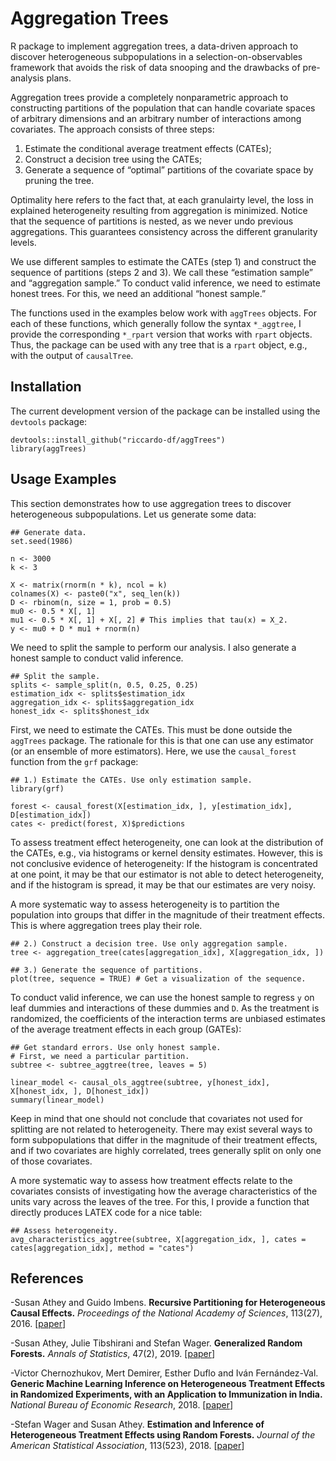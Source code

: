 # Aggregation Trees
R package to implement aggregation trees, a data-driven approach to discover heterogeneous subpopulations in a selection-on-observables framework that avoids the risk of data snooping and the drawbacks of pre-analysis plans.

Aggregation trees provide a completely nonparametric approach to constructing partitions of the population that can handle covariate spaces of arbitrary dimensions and an arbitrary number of interactions among covariates. The approach consists of three steps:

1. Estimate the conditional average treatment effects (CATEs);
2. Construct a decision tree using the CATEs;
3. Generate a sequence of “optimal” partitions of the covariate space by pruning the tree.

Optimality here refers to the fact that, at each granulairty level, the loss in explained heterogeneity resulting from aggregation is minimized. Notice that the sequence of partitions is nested, as we never undo previous aggregations. This guarantees consistency across the different granularity levels.

We use different samples to estimate the CATEs (step 1) and construct the sequence of partitions (steps 2 and 3). We call these “estimation sample” and “aggregation sample.” To conduct valid inference, we need to estimate honest trees. For this, we need an additional “honest sample.”

The functions used in the examples below work with `aggTrees` objects. For each of these functions, which generally follow the syntax `*_aggtree`, I provide the corresponding `*_rpart` version that works with `rpart` objects. Thus, the package can be used with any tree that is a `rpart` object, e.g., with the output of `causalTree`.
  
## Installation  
The current development version of the package can be installed using the `devtools` package:

```
devtools::install_github("riccardo-df/aggTrees")
library(aggTrees)
```

## Usage Examples
This section demonstrates how to use aggregation trees to discover heterogeneous subpopulations. Let us generate some data:

```
## Generate data.
set.seed(1986)

n <- 3000
k <- 3

X <- matrix(rnorm(n * k), ncol = k)
colnames(X) <- paste0("x", seq_len(k))
D <- rbinom(n, size = 1, prob = 0.5)
mu0 <- 0.5 * X[, 1]
mu1 <- 0.5 * X[, 1] + X[, 2] # This implies that tau(x) = X_2.
y <- mu0 + D * mu1 + rnorm(n)
```

We need to split the sample to perform our analysis. I also generate a honest sample to conduct valid inference.

```
## Split the sample.
splits <- sample_split(n, 0.5, 0.25, 0.25)
estimation_idx <- splits$estimation_idx
aggregation_idx <- splits$aggregation_idx
honest_idx <- splits$honest_idx
```

First, we need to estimate the CATEs. This must be done outside the `aggTrees` package. The rationale for this is that one can use any estimator (or an ensemble of more estimators). Here, we use the `causal_forest` function from the `grf` package:

```
## 1.) Estimate the CATEs. Use only estimation sample.
library(grf)

forest <- causal_forest(X[estimation_idx, ], y[estimation_idx], D[estimation_idx])
cates <- predict(forest, X)$predictions
```

To assess treatment effect heterogeneity, one can look at the distribution of the CATEs, e.g., via histograms or kernel density estimates. However, this is not conclusive evidence of heterogeneity: If the histogram is concentrated at one point, it may be that our estimator is not able to detect heterogeneity, and if the histogram is spread, it may be that our estimates are very noisy. 

A more systematic way to assess heterogeneity is to partition the population into groups that differ in the magnitude of their treatment effects. This is where aggregation trees play their role. 

```
## 2.) Construct a decision tree. Use only aggregation sample.
tree <- aggregation_tree(cates[aggregation_idx], X[aggregation_idx, ])

## 3.) Generate the sequence of partitions.
plot(tree, sequence = TRUE) # Get a visualization of the sequence.
```

To conduct valid inference, we can use the honest sample to regress `y` on leaf dummies and interactions of these dummies and `D`. As the treatment is randomized, the coefficients of the interaction terms are unbiased estimates of the average treatment effects in each group (GATEs):

```
## Get standard errors. Use only honest sample.
# First, we need a particular partition. 
subtree <- subtree_aggtree(tree, leaves = 5)

linear_model <- causal_ols_aggtree(subtree, y[honest_idx], X[honest_idx, ], D[honest_idx])
summary(linear_model)
```

Keep in mind that one should not conclude that covariates not used for splitting are not related to heterogeneity. There may exist several ways to form subpopulations
that differ in the magnitude of their treatment effects, and if two covariates are highly correlated, trees generally split on only one of those covariates.

A more systematic way to assess how treatment effects relate to the covariates consists of investigating how the average characteristics of the units vary across the leaves of the tree. For this, I provide a function that directly produces LATEX code for a nice table:

```
## Assess heterogeneity.
avg_characteristics_aggtree(subtree, X[aggregation_idx, ], cates = cates[aggregation_idx], method = "cates")
```

## References

-Susan Athey and Guido Imbens.
<b>Recursive Partitioning for Heterogeneous Causal Effects.</b>
<i>Proceedings of the National Academy of Sciences</i>, 113(27), 2016.
[<a href="https://www.pnas.org/doi/abs/10.1073/pnas.1510489113">paper</a>]

-Susan Athey, Julie Tibshirani and Stefan Wager.
<b>Generalized Random Forests.</b> <i>Annals of Statistics</i>, 47(2), 2019.
[<a href="https://projecteuclid.org/euclid.aos/1547197251">paper</a>]

-Victor Chernozhukov, Mert Demirer, Esther Duflo and Iván Fernández-Val.
<b>Generic Machine Learning Inference on Heterogeneous Treatment Effects in Randomized Experiments, with an Application to Immunization in India.</b>
<i>National Bureau of Economic Research</i>, 2018.
[<a href="https://www.nber.org/papers/w24678">paper</a>]

-Stefan Wager and Susan Athey.
<b>Estimation and Inference of Heterogeneous Treatment Effects using Random Forests.</b>
<i>Journal of the American Statistical Association</i>, 113(523), 2018.
[<a href="https://www.tandfonline.com/eprint/v7p66PsDhHCYiPafTJwC/full">paper</a>]
